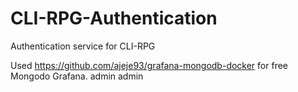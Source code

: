 # CLI-RPG-Authentication
Authentication service for CLI-RPG

Used https://github.com/ajeje93/grafana-mongodb-docker for free Mongodo Grafana.
admin
admin
